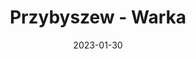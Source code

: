 ---
title: Przybyszew - Warka
category: "Trasy dwudniowe"
rafting_time: 10 - 11
route_length: 35,8
price: 150
price_descrition: minimum dwa kajaki
date: 2023-01-30
---